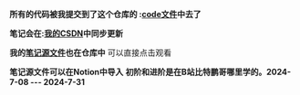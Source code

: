 **所有的代码被我提交到了这个仓库的 :[code文件](https://gitee.com/Xiao____liu/learning---c-language/tree/master/code)中去了**

**笔记会在:[我的CSDN](https://gitee.com/Xiao____liu/learning---c-language/tree/master/code)中同步更新**

 **我的[笔记源文件](https://gitee.com/Xiao____liu/learning---c-language/blob/master/%E7%AC%94%E8%AE%B0.md)也在仓库中** 可以直接点击观看

 **笔记源文件可以在Notion中导入** 
 **初阶和进阶是在B站比特鹏哥哪里学的。2024-7-08 ---  2024-7-31** 
 
 